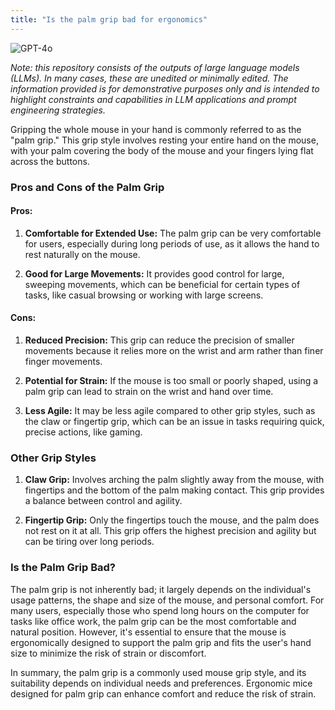 ```yaml
---
title: "Is the palm grip bad for ergonomics"
---
```

![GPT-4o](https://img.shields.io/badge/GPT--4o-3333FF?style=for-the-badge&logo=openai&logoColor=white)



*Note: this repository consists of the outputs of large language models (LLMs). In many cases, these are unedited or minimally edited. The information provided is for demonstrative purposes only and is intended to highlight constraints and capabilities in LLM applications and prompt engineering strategies.*




Gripping the whole mouse in your hand is commonly referred to as the "palm grip." This grip style involves resting your entire hand on the mouse, with your palm covering the body of the mouse and your fingers lying flat across the buttons.

### Pros and Cons of the Palm Grip

#### Pros:

1.  **Comfortable for Extended Use:** The palm grip can be very comfortable for users, especially during long periods of use, as it allows the hand to rest naturally on the mouse.
    
2.  **Good for Large Movements:** It provides good control for large, sweeping movements, which can be beneficial for certain types of tasks, like casual browsing or working with large screens.
    

#### Cons:

1.  **Reduced Precision:** This grip can reduce the precision of smaller movements because it relies more on the wrist and arm rather than finer finger movements.
    
2.  **Potential for Strain:** If the mouse is too small or poorly shaped, using a palm grip can lead to strain on the wrist and hand over time.
    
3.  **Less Agile:** It may be less agile compared to other grip styles, such as the claw or fingertip grip, which can be an issue in tasks requiring quick, precise actions, like gaming.
    

### Other Grip Styles

1.  **Claw Grip:** Involves arching the palm slightly away from the mouse, with fingertips and the bottom of the palm making contact. This grip provides a balance between control and agility.
    
2.  **Fingertip Grip:** Only the fingertips touch the mouse, and the palm does not rest on it at all. This grip offers the highest precision and agility but can be tiring over long periods.
    

### Is the Palm Grip Bad?

The palm grip is not inherently bad; it largely depends on the individual's usage patterns, the shape and size of the mouse, and personal comfort. For many users, especially those who spend long hours on the computer for tasks like office work, the palm grip can be the most comfortable and natural position. However, it's essential to ensure that the mouse is ergonomically designed to support the palm grip and fits the user's hand size to minimize the risk of strain or discomfort.

In summary, the palm grip is a commonly used mouse grip style, and its suitability depends on individual needs and preferences. Ergonomic mice designed for palm grip can enhance comfort and reduce the risk of strain.
